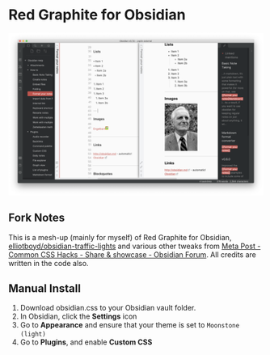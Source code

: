 # Red Graphite for Obsidian

![Screenshot](./screenshot.png)

## Fork Notes

This is a mesh-up (mainly for myself) of Red Graphite for Obsidian, [elliotboyd/obsidian-traffic-lights](https://github.com/elliotboyd/obsidian-traffic-lights) and various other tweaks from [Meta Post - Common CSS Hacks - Share & showcase - Obsidian Forum](https://forum.obsidian.md/t/meta-post-common-css-hacks/1978). All credits are written in the code also.

## Manual Install

1. Download obsidian.css to your Obsidian vault folder.
1. In Obsidian, click the **Settings** icon
1. Go to **Appearance** and ensure that your theme is set to `Moonstone (light)`
1. Go to **Plugins**, and enable **Custom CSS**
